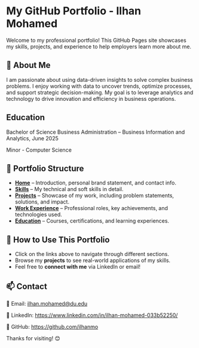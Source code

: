 # My GitHub Portfolio - Ilhan Mohamed

Welcome to my professional portfolio! This GitHub Pages site showcases my skills, projects, and experience to help employers learn more about me.

## 🌟 About Me
I am passionate about using data-driven insights to solve complex business problems. I enjoy working with data to uncover trends, optimize processes, and support strategic decision-making. My goal is to leverage analytics and technology to drive innovation and efficiency in business operations.

## Education
Bachelor of Science Business Administration – Business Information and Analytics, June 2025

Minor - Computer Science


## 📂 Portfolio Structure
- **[Home](https://ilhanmohamed.github.io/)** – Introduction, personal brand statement, and contact info.
- **[Skills](https://github.com/ilhanmo/ilhanmohamed/blob/main/skills.html)** – My technical and soft skills in detail.
- **[Projects](https://ilhanmohamed.github.io/projects.html)** – Showcase of my work, including problem statements, solutions, and impact.
- **[Work Experience](https://ilhanmohamed.github.io/experience.html)** – Professional roles, key achievements, and technologies used.
- **[Education](https://ilhanmohamed.github.io/education.html)** – Courses, certifications, and learning experiences.

## 🚀 How to Use This Portfolio
- Click on the links above to navigate through different sections.
- Browse my **projects** to see real-world applications of my skills.
- Feel free to **connect with me** via LinkedIn or email!

## 📫 Contact
📧 Email: ilhan.mohamed@du.edu

💼 LinkedIn: https://www.linkedin.com/in/ilhan-mohamed-033b52250/ 

🔗 GitHub: https://github.com/ilhanmo

Thanks for visiting! 😊
